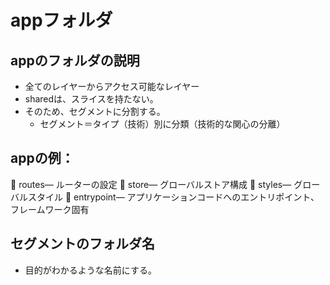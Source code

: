 # appフォルダ

## appのフォルダの説明

- 全てのレイヤーからアクセス可能なレイヤー
- sharedは、スライスを持たない。
- そのため、セグメントに分割する。
  - セグメント＝タイプ（技術）別に分類（技術的な関心の分離）

## appの例：

📁 routes— ルーターの設定
📁 store— グローバルストア構成
📁 styles— グローバルスタイル
📁 entrypoint— アプリケーションコードへのエントリポイント、フレームワーク固有

## セグメントのフォルダ名

- 目的がわかるような名前にする。
